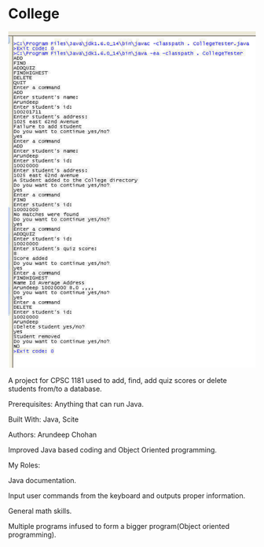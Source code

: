 # College

![Screenshot](https://github.com/ArundeepChohan/Summary/blob/master/CollegeProgram.jpg)

A project for CPSC 1181 used to add, find, add quiz scores or delete students from/to a database.

Prerequisites: Anything that can run Java.

Built With: Java, Scite

Authors: Arundeep Chohan

Improved Java based coding and Object Oriented programming.

My Roles:

Java documentation.

Input user commands from the keyboard and outputs proper information.

General math skills.

Multiple programs infused to form a bigger program(Object oriented programming).

